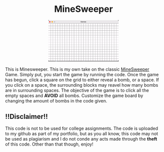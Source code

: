 <h1 align="center"> MineSweeper</h1>
<p align="center"> <img src="Minesweeper.gif" width=45% alt="Minesweeper"></p>
This is Minesweeper. This is my own take on the classic <a href="https://minesweeperonline.com"> MineSweeper</a> Game. Simply put, you start the game by running the code. Once the game has begun, click a square on the grid to either reveal a bomb, or a space. If you click on a space, the surrounding blocks may reavel how many bombs are in surrounding spaces. The objective of the game is to click all the empty spaces and <b>AVOID</b> all bombs. Customize the game board by changing the amount of bombs in the code given.

## ‼️Disclaimer‼️

This code is not to be used for college assignments. The code is uploaded to my github as part of my portfolio, but as you all know, this code may not be used as plagiarism and I do not conde any acts made through the **theft** of this code. Other than that though, enjoy!
